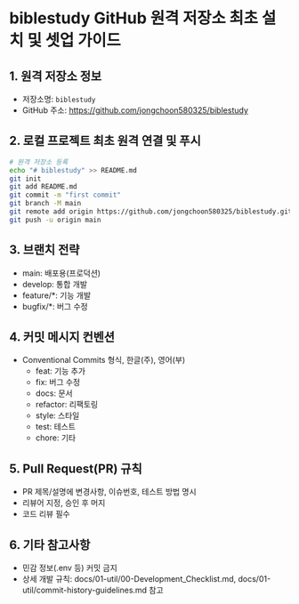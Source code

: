# biblestudy GitHub 원격 저장소 최초 설치 및 셋업 가이드

## 1. 원격 저장소 정보
- 저장소명: `biblestudy`
- GitHub 주소: https://github.com/jongchoon580325/biblestudy

## 2. 로컬 프로젝트 최초 원격 연결 및 푸시
```bash
# 원격 저장소 등록
echo "# biblestudy" >> README.md
git init
git add README.md
git commit -m "first commit"
git branch -M main
git remote add origin https://github.com/jongchoon580325/biblestudy.git
git push -u origin main
```

## 3. 브랜치 전략
- main: 배포용(프로덕션)
- develop: 통합 개발
- feature/*: 기능 개발
- bugfix/*: 버그 수정

## 4. 커밋 메시지 컨벤션
- Conventional Commits 형식, 한글(주), 영어(부)
  - feat: 기능 추가
  - fix: 버그 수정
  - docs: 문서
  - refactor: 리팩토링
  - style: 스타일
  - test: 테스트
  - chore: 기타

## 5. Pull Request(PR) 규칙
- PR 제목/설명에 변경사항, 이슈번호, 테스트 방법 명시
- 리뷰어 지정, 승인 후 머지
- 코드 리뷰 필수

## 6. 기타 참고사항
- 민감 정보(.env 등) 커밋 금지
- 상세 개발 규칙: docs/01-util/00-Development_Checklist.md, docs/01-util/commit-history-guidelines.md 참고
